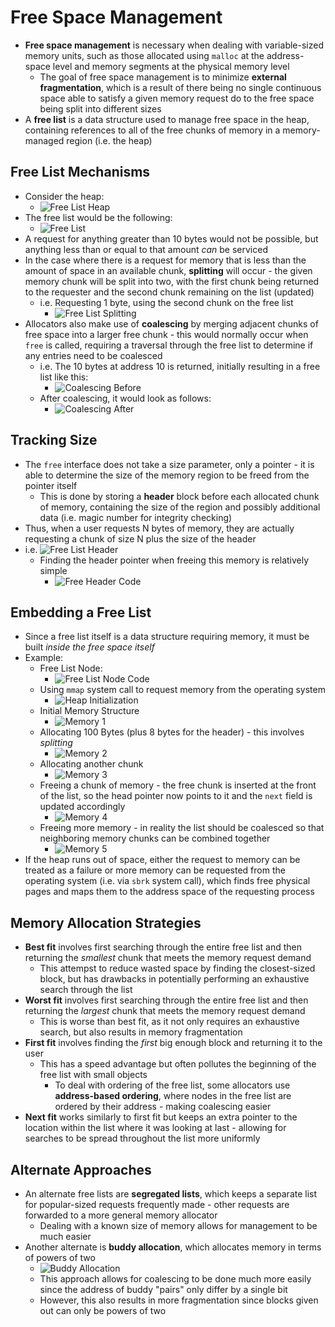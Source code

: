 # Free Space Management
- **Free space management** is necessary when dealing with variable-sized memory units, such as those allocated using `malloc` at the address-space level and memory segments at the physical memory level
    - The goal of free space management is to minimize **external fragmentation**, which is a result of there being no single continuous space able to satisfy a given memory request do to the free space being split into different sizes
- A **free list** is a data structure used to manage free space in the heap, containing references to all of the free chunks of memory in a memory-managed region (i.e. the heap)
## Free List Mechanisms
- Consider the heap:
    - ![Free List Heap](../Images/Free_List_Heap.jpg)
- The free list would be the following:
    - ![Free List](../Images/Free_List.jpg)
- A request for anything greater than 10 bytes would not be possible, but anything less than or equal to that amount *can* be serviced
- In the case where there is a request for memory that is less than the amount of space in an available chunk, **splitting** will occur - the given memory chunk will be split into two, with the first chunk being returned to the requester and the second chunk remaining on the list (updated)
    - i.e. Requesting 1 byte, using the second chunk on the free list
        - ![Free List Splitting](../Images/Free_List_Splitting.jpg)
- Allocators also make use of **coalescing** by merging adjacent chunks of free space into a larger free chunk - this would normally occur when `free` is called, requiring a traversal through the free list to determine if any entries need to be coalesced
    - i.e. The 10 bytes at address 10 is returned, initially resulting in a free list like this:
        - ![Coalescing Before](../Images/Coalescing_Example_Before.jpg)
    - After coalescing, it would look as follows:
        - ![Coalescing After](../Images/Coalescing_Example_After.jpg)
## Tracking Size
- The `free` interface does not take a size parameter, only a pointer - it is able to determine the size of the memory region to be freed from the pointer itself
    - This is done by storing a **header** block before each allocated chunk of memory, containing the size of the region and possibly additional data (i.e. magic number for integrity checking)
- Thus, when a user requests N bytes of memory, they are actually requesting a chunk of size N plus the size of the header
- i.e. ![Free List Header](../Images/Free_List_Header.jpg)
    - Finding the header pointer when freeing this memory is relatively simple
        - ![Free Header Code](../Images/Free_Header_Pointer.jpg)
## Embedding a Free List
- Since a free list itself is a data structure requiring memory, it must be built *inside the free space itself*
- Example:
    - Free List Node:
        - ![Free List Node Code](../Images/Free_List_Node.jpg)
    - Using `mmap` system call to request memory from the operating system
        - ![Heap Initialization](../Images/Heap_Initialization.jpg)
    - Initial Memory Structure
        - ![Memory 1](../Images/Heap_1.jpg)
    - Allocating 100 Bytes (plus 8 bytes for the header) - this involves *splitting*
        - ![Memory 2](../Images/Heap_2.jpg)
    - Allocating another chunk
        - ![Memory 3](../Images/Heap_3.jpg)
    - Freeing a chunk of memory - the free chunk is inserted at the front of the list, so the head pointer now points to it and the `next` field is updated accordingly
        - ![Memory 4](../Images/Heap_4.jpg)
    - Freeing more memory - in reality the list should be coalesced so that neighboring memory chunks can be combined together
        - ![Memory 5](../Images/Heap_5.jpg)
- If the heap runs out of space, either the request to memory can be treated as a failure or more memory can be requested from the operating system (i.e. via `sbrk` system call), which finds free physical pages and maps them to the address space of the requesting process
## Memory Allocation Strategies
- **Best fit** involves first searching through the entire free list and then returning the *smallest* chunk that meets the memory request demand
    - This attempst to reduce wasted space by finding the closest-sized block, but has drawbacks in potentially performing an exhaustive search through the list
- **Worst fit** involves first searching through the entire free list and then returning the *largest* chunk that meets the memory request demand
    - This is worse than best fit, as it not only requires an exhaustive search, but also results in memory fragmentation
- **First fit** involves finding the *first* big enough block and returning it to the user
    - This has a speed advantage but often pollutes the beginning of the free list with small objects
        - To deal with ordering of the free list, some allocators use **address-based ordering**, where nodes in the free list are ordered by their address - making coalescing easier
- **Next fit** works similarly to first fit but keeps an extra pointer to the location within the list where it was looking at last - allowing for searches to be spread throughout the list more uniformly
## Alternate Approaches
- An alternate free lists are **segregated lists**, which keeps a separate list for popular-sized requests frequently made - other requests are forwarded to a more general memory allocator
    - Dealing with a known size of memory allows for management to be much easier
- Another alternate is **buddy allocation**, which allocates memory in terms of powers of two
    - ![Buddy Allocation](../Images/Buddy_Allocation.jpg)
    - This approach allows for coalescing to be done much more easily since the address of buddy "pairs" only differ by a single bit
    - However, this also results in more fragmentation since blocks given out can only be powers of two